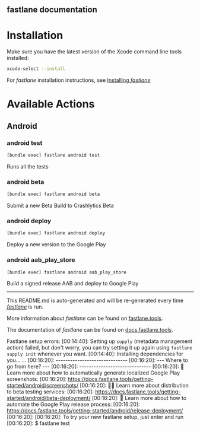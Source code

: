 fastlane documentation
----

# Installation

Make sure you have the latest version of the Xcode command line tools installed:

```sh
xcode-select --install
```

For _fastlane_ installation instructions, see [Installing _fastlane_](https://docs.fastlane.tools/#installing-fastlane)

# Available Actions

## Android

### android test

```sh
[bundle exec] fastlane android test
```

Runs all the tests

### android beta

```sh
[bundle exec] fastlane android beta
```

Submit a new Beta Build to Crashlytics Beta

### android deploy

```sh
[bundle exec] fastlane android deploy
```

Deploy a new version to the Google Play

### android aab_play_store

```sh
[bundle exec] fastlane android aab_play_store
```

Build a signed release AAB and deploy to Google Play

----

This README.md is auto-generated and will be re-generated every time [_fastlane_](https://fastlane.tools) is run.

More information about _fastlane_ can be found on [fastlane.tools](https://fastlane.tools).

The documentation of _fastlane_ can be found on [docs.fastlane.tools](https://docs.fastlane.tools).




Fastlane setup errors:
[00:14:40]: Setting up `supply` (metadata management action) failed, but don't worry, you can try setting it up again using `fastlane supply init` whenever you want.
[00:14:40]: Installing dependencies for you...
...
[00:16:20]: ------------------------------
[00:16:20]: --- Where to go from here? ---
[00:16:20]: ------------------------------
[00:16:20]: 📸  Learn more about how to automatically generate localized Google Play screenshots:
[00:16:20]:             https://docs.fastlane.tools/getting-started/android/screenshots/
[00:16:20]: 👩‍✈️  Learn more about distribution to beta testing services:
[00:16:20]:             https://docs.fastlane.tools/getting-started/android/beta-deployment/
[00:16:20]: 🚀  Learn more about how to automate the Google Play release process:
[00:16:20]:             https://docs.fastlane.tools/getting-started/android/release-deployment/
[00:16:20]:
[00:16:20]: To try your new fastlane setup, just enter and run
[00:16:20]: $ fastlane test





